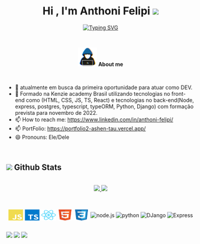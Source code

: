 <h1 align="center"><b>Hi , I'm Anthoni Felipi </b><img src="https://media.giphy.com/media/hvRJCLFzcasrR4ia7z/giphy.gif" width="35"></h1>

<p align="center">
<a href="https://git.io/typing-svg"><img src="https://readme-typing-svg.herokuapp.com?font=Fira+Code&weight=600&size=22&pause=1000&center=true&width=435&lines=Front-End+Developer+;Back-End+Developer;Always+looking+to+evolve" alt="Typing SVG" /></a>
</p>

<br>

<p align="center">
<picture><img src = "https://github.com/0xAbdulKhalid/0xAbdulKhalid/raw/main/assets/mdImages/about_me.gif" width = 50px></picture> <b> About me</b>
</p>

<br>

- 🔭 atualmente em busca da primeira oportunidade para atuar como DEV.
- 🌱 Formado na Kenzie academy Brasil utilizando tecnologias no front-end como (HTML, CSS, JS, TS, React) e tecnologias no back-end(Node, express, postgres, typescript, typeORM, Python, Django) com formação prevista para novembro de 2022.
- 📫 How to reach me: https://www.linkedin.com/in/anthoni-felipi/
- 📫 PortFolio: https://portfolio2-ashen-tau.vercel.app/
- 😄 Pronouns: Ele/Dele

<br>

## <img src="https://media.giphy.com/media/iY8CRBdQXODJSCERIr/giphy.gif" width="35"><b> Github Stats </b>
<br>

<div align="center" >

<a href="https://github.com/anthonifelipi">
  <img src="https://github-readme-stats.vercel.app/api?username=anthonifelipi&include_all_commits=true&count_private=true&show_icons=true&line_height=20&title_color=7A7ADB&icon_color=2234AE&text_color=D3D3D3&bg_color=0,000000,130F40" width="400" />
  <img src="https://github-readme-stats.vercel.app/api/top-langs/?username=anthonifelipi&show_icons=true&locale=en&layout=compact&line_height=20&title_color=7A7ADB&icon_color=2234AE&text_color=D3D3D3&bg_color=0,000000,130F40" width="350" />

</a>
</div>


##

<div style="display: inline_block" align="center"><br>
  <img align="center" alt="Js" height="30" width="40" src="https://raw.githubusercontent.com/devicons/devicon/master/icons/javascript/javascript-plain.svg">
  <img align="center" alt="Ts" height="30" width="40" src="https://raw.githubusercontent.com/devicons/devicon/master/icons/typescript/typescript-plain.svg">
  <img align="center" alt="React" height="30" width="40" src="https://raw.githubusercontent.com/devicons/devicon/master/icons/react/react-original.svg">
  <img align="center" alt="HTML" height="30" width="40" src="https://raw.githubusercontent.com/devicons/devicon/master/icons/html5/html5-original.svg">
  <img align="center" alt="CSS" height="30" width="40" src="https://raw.githubusercontent.com/devicons/devicon/master/icons/css3/css3-original.svg">
  <img align="center" alt="node.js" height="30" width="40" src="https://cdn.jsdelivr.net/gh/devicons/devicon/icons/nodejs/nodejs-plain.svg">
  <img align="center" alt="python" height="30" width="40"  src="https://cdn.jsdelivr.net/gh/devicons/devicon/icons/python/python-original.svg" />
  <img align="center" alt="DJango" height="30" width="40" src="https://cdn.jsdelivr.net/gh/devicons/devicon/icons/django/django-plain-wordmark.svg" />
  <img align="center" alt="Express" height="30" width="40" src="https://cdn.jsdelivr.net/gh/devicons/devicon/icons/express/express-original.svg" />




          
</div>

##

<div> 
  <a href="https://www.instagram.com/anthonifelipi/?hl=pt-br" target="_blank"><img src="https://img.shields.io/badge/-Instagram-%23E4405F?style=for-the-badge&logo=instagram&logoColor=white" target="_blank"></a>
  <a href = "mailto:anthonifelipi@gmail.com"><img src="https://img.shields.io/badge/-Gmail-%23333?style=for-the-badge&logo=gmail&logoColor=white" target="_blank"></a>
  <a href="https://www.linkedin.com/in/anthoni-felipi/" target="_blank"><img src="https://img.shields.io/badge/-LinkedIn-%230077B5?style=for-the-badge&logo=linkedin&logoColor=white" target="_blank"></a> 
 
 
</div>
